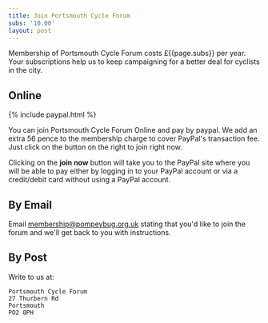 ```yaml
---
title: Join Portsmouth Cycle Forum
subs: '10.00'
layout: post
---
```


Membership of Portsmouth Cycle Forum costs £{{page.subs}} per year.  Your subscriptions help us to keep campaigning for a better deal for cyclists in the city.

## Online
{% include paypal.html %}

You can join Portsmouth Cycle Forum Online and pay by paypal.  We add an extra 56 pence to the membership charge to cover PayPal's transaction fee. Just click on the button on the right to join right now.

Clicking on the **join now** button will take you to the PayPal site where you will be able to pay either by logging in to your PayPal account or via a credit/debit card without using a PayPal account.

## By Email

Email [membership@pompeybug.org.uk](mailto:membership@pompeybug.org.uk?subject=Join%20PCF) stating that you'd like to join the forum and we'll get back to you with instructions.

## By Post

Write to us at:

    Portsmouth Cycle Forum
    27 Thurbern Rd
    Portsmouth
    PO2 0PH
